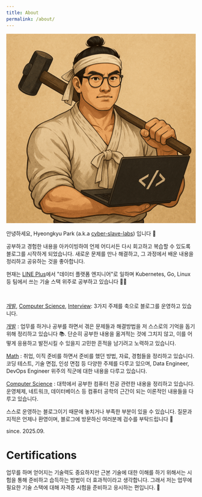 ```yaml
---
title: About
permalink: /about/
---
```


![logo](/assets/img/me.png)

안녕하세요, Hyeongkyu Park (a.k.a [cyber-slave-labs](https://github.com/cyber-slave-labs)) 입니다 👋

공부하고 경험한 내용을 아카이빙하여 언제 어디서든 다시 회고하고 복습할 수 있도록 블로그를 시작하게 되었습니다. 새로운 문제를 만나 해결하고, 그 과정에서 배운 내용을 정리하고 공유하는 것을 좋아합니다.

현재는 [LINE Plus](https://www.linepluscorp.com/)에서 "데이터 플랫폼 엔지니어"로 일하며 Kubernetes, Go, Linux 등 팀에서 쓰는 기술 스택 위주로 공부하고 있습니다 👨‍🚀

<br/>

<a href="/topic/development" target="_blank"><span class="dev-tag">개발</span></a>, <a href="/topic/computer-science" target="_blank"><span class="cs-tag">Computer Science</span></a>, <a href="/topic/interview" target="_blank"><span class="interview-tag">Interview</span></a>: 3가지 주제를 축으로 블로그를 운영하고 있습니다.

<a href="/topic/development" target="_blank"><span class="dev-tag">개발</span></a> : 업무를 하거나 공부를 하면서 겪은 문제들과 해결방법을 저 스스로의 기억을 돕기 위해 정리하고 있습니다 📚. 단순히 공부한 내용을 옮겨적는 것에 그치지 않고, 이를 어떻게 응용하고 발전시킬 수 있을지 고민한 흔적을 남기려고 노력하고 있습니다.

<a href="/topic/interview" target="_blank"><span class="interview-tag">Math</span></a> : 취업, 이직 준비를 하면서 준비를 했던 방법, 자료, 경험들을 정리하고 있습니다. 코딩 테스트, 기술 면접, 인성 면접 등 다양한 주제를 다루고 있으며, Data Engineer, DevOps Engineer 위주의 직군에 대한 내용을 다루고 있습니다.

<a href="/topic/computer-science" target="_blank"><span class="cs-tag">Computer Science</span></a> : 대학에서 공부한 컴퓨터 전공 관련한 내용을 정리하고 있습니다. 운영체제, 네트워크, 데이터베이스 등 컴퓨터 공학의 근간이 되는 이론적인 내용들을 다루고 있습니다.

스스로 운영하는 블로그이기 때문에 놓치거나 부족한 부분이 있을 수 있습니다. 질문과 지적은 언제나 환영이며, 블로그에 방문하신 여러분께 검수를 부탁드립니다 🙏

since. 2025.09.

# Certifications

업무를 하며 얻어지는 기술력도 중요하지만 근본 기술에 대한 이해를 하기 위해서는 시험을 통해 준비하고 습득하는 방법이 더 효과적이라고 생각합니다. 그래서 저는 업무에 필요한 기술 스택에 대해 자격증 시험을 준비하고 응시하는 편입니다. 📖

<div>


<div data-iframe-width="150" data-iframe-height="270" data-share-badge-id="d8ae376d-d297-4069-9c14-8d5e46be603d" data-share-badge-host="https://www.credly.com"></div><script type="text/javascript" async src="//cdn.credly.com/assets/utilities/embed.js"></script>

<div data-iframe-width="150" data-iframe-height="270" data-share-badge-id="46aca3c7-ae56-492f-b8a1-bcc1654d5415" data-share-badge-host="https://www.credly.com"></div><script type="text/javascript" async src="//cdn.credly.com/assets/utilities/embed.js"></script>

<div data-iframe-width="150" data-iframe-height="270" data-share-badge-id="45f1611f-be43-41ee-87ae-1748a986ce8f" data-share-badge-host="https://www.credly.com"></div><script type="text/javascript" async src="//cdn.credly.com/assets/utilities/embed.js"></script>

</div>
